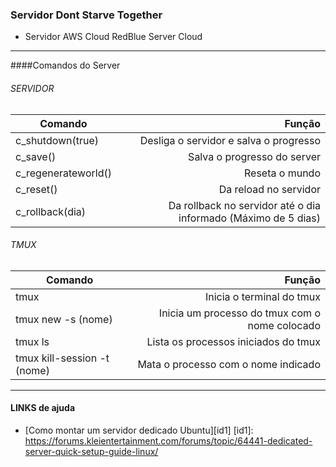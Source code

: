 ### Servidor Dont Starve Together

- Servidor AWS Cloud RedBlue Server Cloud

------------


####Comandos do Server

###### SERVIDOR
| Comando      | Função |
| --------- | -----:|
| c_shutdown(true)  | Desliga o servidor e salva o progresso |
| c_save()     | Salva o progresso do server |
| c_regenerateworld()      |  Reseta o mundo |
| c_reset() | Da reload no servidor |
| c_rollback(dia) | Da rollback no servidor até o dia informado (Máximo de 5 dias) |

###### TMUX
| Comando | Função |
|------------| ---------:|
| tmux | Inicia o terminal do tmux |
| tmux new -s (nome) | Inicia um processo do tmux com o nome colocado|
| tmux ls | Lista os processos iniciados do tmux |
| tmux kill-session -t (nome) | Mata o processo com o nome indicado |

------------

#### LINKS de ajuda
- [Como montar um servidor dedicado Ubuntu][id1]
[id1]: https://forums.kleientertainment.com/forums/topic/64441-dedicated-server-quick-setup-guide-linux/
